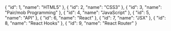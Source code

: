 
{
  "id": 1,
  "name": "HTML5"
},
{
  "id": 2,
  "name": "CSS3"
},
{
  "id": 3,
  "name": "Pair/mob Programming"
},
{
  "id": 4,
  "name": "JavaScript"
},
{
  "id": 5,
  "name": "API"
},
{
  "id": 6,
  "name": "React"
},
{
  "id": 7,
  "name": "JSX"
},
{
  "id": 8,
  "name": "React Hooks"
},
{
  "id": 9,
  "name": "React Router"
}